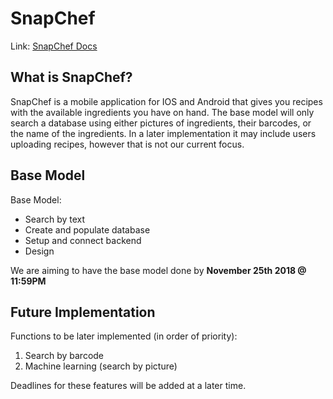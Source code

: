 # SnapChef
Link: [SnapChef Docs](https://htmlpreview.github.io/?https://raw.githubusercontent.com/CP317-SnapChef/SnapChef/master/Docs/index.html)

## What is SnapChef?
SnapChef is a mobile application for IOS and Android that gives you recipes with the available ingredients you have on hand. The base model will only search a database using either pictures of ingredients, their barcodes, or the name of the ingredients. In a later implementation it may include users uploading recipes, however that is not our current focus.

## Base Model
Base Model:

- Search by text
- Create and populate database
- Setup and connect backend
- Design

We are aiming to have the base model done by **November 25th 2018 @ 11:59PM**

## Future Implementation
Functions to be later implemented (in order of priority):
1. Search by barcode
2. Machine learning (search by picture)

Deadlines for these features will be added at a later time.
